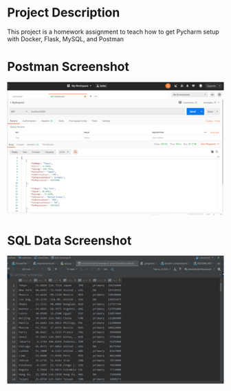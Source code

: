 # Project Description
This project is a homework assignment to teach how to get Pycharm setup with Docker, Flask, MySQL, and Postman
# Postman Screenshot 
![postman request output](screenshots/postman.png)
# SQL Data Screenshot
![pycharm data query](screenshots/pycharmSQL.png)